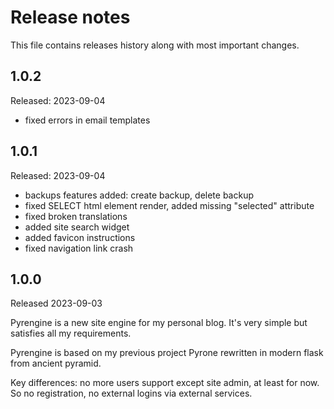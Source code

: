 # Release notes

This file contains releases history along with most important changes.

## 1.0.2

Released: 2023-09-04

* fixed errors in email templates

## 1.0.1

Released: 2023-09-04

* backups features added: create backup, delete backup
* fixed SELECT html element render, added missing "selected" attribute
* fixed broken translations
* added site search widget
* added favicon instructions
* fixed navigation link crash

## 1.0.0

Released 2023-09-03

Pyrengine is a new site engine for my personal blog. It's very simple but satisfies all my 
requirements.

Pyrengine is based on my previous project Pyrone rewritten in modern flask from ancient pyramid.

Key differences: no more users support except site admin, at least for now. So no registration,
no external logins via external services.

